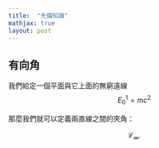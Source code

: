 ```yaml
---
title:  "先備知識"
mathjax: true
layout: post
---
```


## 有向角

我們給定一個平面與它上面的無窮遠線 $$E_0^1=mc^2$$

那麼我們就可以定義兩直線之間的夾角：

$$\mathcal{L}_\infty. $$
